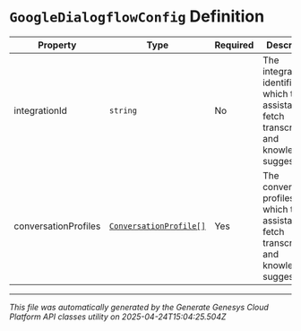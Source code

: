 # `GoogleDialogflowConfig` Definition

| Property | Type | Required | Description |
|----------|------|----------|-------------|
| integrationId | `string` | No | The integration identifier with which the assistant will fetch transcriptions and knowledge suggestions. |
| conversationProfiles | [`ConversationProfile[]`](conversationprofile-definition.md) | Yes | The conversation profiles for which the assistant will fetch transcription and knowledge suggestions. |

---

*This file was automatically generated by the Generate Genesys Cloud Platform API classes utility on 2025-04-24T15:04:25.504Z*